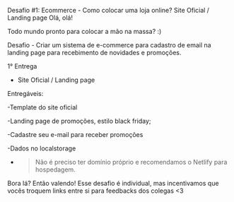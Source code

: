 Desafio #1: Ecommerce - Como colocar uma loja online? Site Oficial / Landing page
Olá, olá!

Todo mundo pronto para colocar a mão na massa? :)

Desafio - Criar um sistema de e-commerce para cadastro de email na landing page para recebimento de novidades e promoções.



1° Entrega 

- Site Oficial / Landing page  

Entregáveis: 

-Template do site oficial 

-Landing page de promoções, estilo black friday; 

-Cadastre seu e-mail para receber promoções 

-Dados no localstorage

- >Não é preciso ter domínio próprio e recomendamos o Netlify para hospedagem.



Bora lá? Então valendo! Esse desafio é individual, mas incentivamos que vocês troquem links entre si para feedbacks dos colegas <3